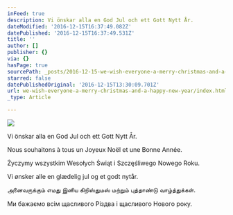 ```yaml
---
inFeed: true
description: Vi önskar alla en God Jul och ett Gott Nytt År.
dateModified: '2016-12-15T16:37:49.082Z'
datePublished: '2016-12-15T16:37:49.531Z'
title: ''
author: []
publisher: {}
via: {}
hasPage: true
sourcePath: _posts/2016-12-15-we-wish-everyone-a-merry-christmas-and-a-happy-new-year.md
starred: false
datePublishedOriginal: '2016-12-15T13:30:09.701Z'
url: we-wish-everyone-a-merry-christmas-and-a-happy-new-year/index.html
_type: Article

---
```

![](https://the-grid-user-content.s3-us-west-2.amazonaws.com/db2c62ce-7cb7-4212-9efe-6e1a1ae97688.jpg)

Vi önskar alla en God Jul och ett Gott Nytt År.

Nous souhaitons à tous un Joyeux Noël et une Bonne Année.

Życzymy wszystkim Wesołych Świąt i Szczęśliwego Nowego Roku.

Vi ønsker alle en glædelig jul og et godt nytår.

அனைவருக்கும் எமது இனிய கிறிஸ்துமஸ் மற்றும் புத்தாண்டு வாழ்த்துக்கள்.

Ми бажаємо всім щасливого Різдва і щасливого Нового року.